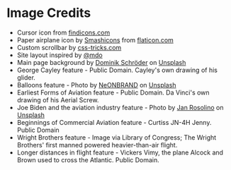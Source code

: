 # Image Credits
* Cursor icon from [findicons.com](https://findicons.com)
* Paper airplane icon by [Smashicons](https://www.smashicons.com) from [flaticon.com](https://www.flaticon.com/)
* Custom scrollbar by [css-tricks.com](https://css-tricks.com)
* Site layout inspired by [@mdo](https://twitter.com/mdo)
* Main page background by [Dominik Schröder](https://unsplash.com/@wirhabenzeit?utm_source=unsplash&amp;utm_medium=referral&amp;utm_content=creditCopyText) on [Unsplash](https://unsplash.com/s/photos/sky?utm_source=unsplash&amp;utm_medium=referral&amp;utm_content=creditCopyText)
* George Cayley feature - Public Domain. Cayley's own drawing of his glider. 
* Balloons feature - Photo by <a href="https://unsplash.com/@neonbrand?utm_source=unsplash&amp;utm_medium=referral&amp;utm_content=creditCopyText">NeONBRAND</a> on <a href="https://unsplash.com/s/photos/hot-air-balloon?utm_source=unsplash&amp;utm_medium=referral&amp;utm_content=creditCopyText">Unsplash</a>
* Earliest Forms of Aviation feature - Public Domain. Da Vinci's own drawing of his Aerial Screw. 
* Joe Biden and the aviation industry feature - Photo by <a href="https://unsplash.com/@janrosolino?utm_source=unsplash&amp;utm_medium=referral&amp;utm_content=creditCopyText">Jan Rosolino</a> on <a href="https://unsplash.com/@janrosolino?utm_source=unsplash&amp;utm_medium=referral&amp;utm_content=creditCopyText">Unsplash</a>
* Beginnings of Commercial Aviation feature - Curtiss JN-4H Jenny. Public Domain
* Wright Brothers feature - Image via Library of Congress; The Wright Brothers' first manned powered heavier-than-air flight. 
* Longer distances in flight feature - Vickers Vimy, the plane Alcock and Brown used to cross the Atlantic. Public Domain. 